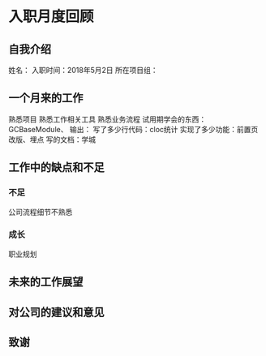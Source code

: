 # 入职月度回顾

## 自我介绍

姓名：
入职时间：2018年5月2日
所在项目组：

## 一个月来的工作

熟悉项目
熟悉工作相关工具
熟悉业务流程
试用期学会的东西：GCBaseModule、
输出：
写了多少行代码：cloc统计
实现了多少功能：前置页改版、埋点
写的文档：学城

## 工作中的缺点和不足


### 不足

公司流程细节不熟悉

### 成长


职业规划




## 未来的工作展望




## 对公司的建议和意见


## 致谢

